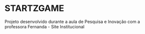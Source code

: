 # STARTZGAME
Projeto desenvolvido durante a aula de Pesquisa e Inovação com a professora Fernanda - Site Institucional
